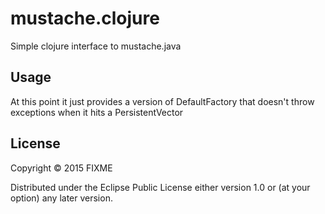 # mustache.clojure

Simple clojure interface to mustache.java

## Usage

At this point it just provides a version of DefaultFactory that doesn't throw exceptions when it
hits a PersistentVector

## License

Copyright © 2015 FIXME

Distributed under the Eclipse Public License either version 1.0 or (at
your option) any later version.
